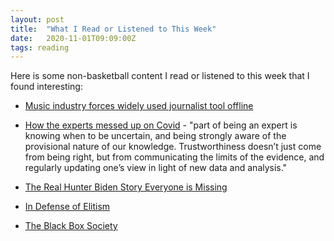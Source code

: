 ```yaml
---
layout: post
title:  "What I Read or Listened to This Week"
date:   2020-11-01T09:09:00Z
tags: reading
---
```

Here is some non-basketball content I read or listened to this week that I found interesting:


* [Music industry forces widely used journalist tool offline](https://freedom.press/news/riaa-github-youtube-dl-journalist-tool/)

* [How the experts messed up on Covid](https://unherd.com/2020/10/how-the-experts-messed-up-on-covid/) - "part of being an expert is knowing when to be uncertain, and being strongly aware of the provisional nature of our knowledge. Trustworthiness doesn’t just come from being right, but from communicating the limits of the evidence, and regularly updating one’s view in light of new data and analysis."

* [The Real Hunter Biden Story Everyone is Missing](https://zeynep.substack.com/p/ignoringblackmail)

* [In Defense of Elitism](https://www.grandcentralpublishing.com/titles/joel-stein/in-defense-of-elitism/9781455591473/)

* [The Black Box Society](https://www.hup.harvard.edu/catalog.php?isbn=9780674970847)
